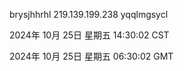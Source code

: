brysjhhrhl 219.139.199.238 yqqlmgsycl

2024年 10月 25日 星期五 14:30:02 CST

2024年 10月 25日 星期五 06:30:02 GMT
